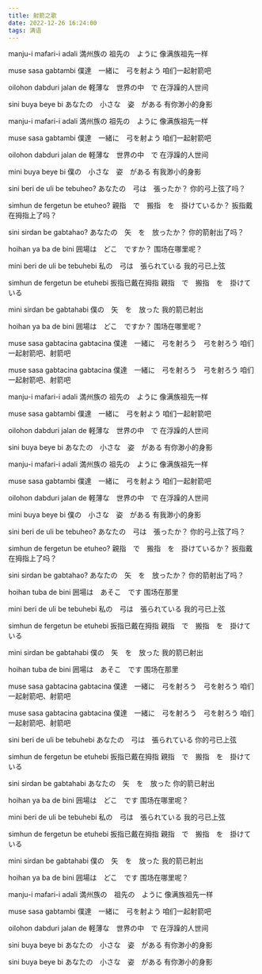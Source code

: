 ```yaml
---
title: 射箭之歌
date: 2022-12-26 16:24:00
tags: 满语
---
```


<lite-youtube videoid="DlETvAfOMbk"></lite-youtube>
<script src="https://paulirish.github.io/lite-youtube-embed/src/lite-yt-embed.js"></script>
<link rel="stylesheet" href="https://paulirish.github.io/lite-youtube-embed/src/lite-yt-embed.css" />
<div class="mnc-area">

manju-i mafari-i adali
満州族の 祖先の　ように
像满族祖先一样

muse sasa gabtambi
僕達　一緒に　弓を射よう
咱们一起射箭吧

oilohon dabduri jalan de
軽薄な　世界の中　で
在浮躁的人世间

sini buya beye bi
あなたの　小さな　姿　がある
有你渺小的身影

manju-i mafari-i adali
満州族の 祖先の　ように
像满族祖先一样

muse sasa gabtambi
僕達　一緒に　弓を射よう
咱们一起射箭吧

oilohon dabduri jalan de
軽薄な　世界の中　で
在浮躁的人世间

mini buya beye bi
僕の　小さな　姿　がある
有我渺小的身影

sini beri de uli be tebuheo?
あなたの　弓は　張ったか？
你的弓上弦了吗？

simhun de fergetun be etuheo?
親指　で　搬指　を　掛けているか？
扳指戴在拇指上了吗？

sini sirdan be gabtahao?
あなたの　矢　を　放ったか？
你的箭射出了吗？

hoihan ya ba de bini
囲場は　どこ　ですか？
围场在哪里呢？

mini beri de uli be tebuhebi
私の　弓は　張られている
我的弓已上弦

simhun de fergetun be etuhebi
扳指已戴在拇指
親指　で　搬指　を　掛けている

mini sirdan be gabtahabi
僕の　矢　を　放った
我的箭已射出

hoihan ya ba de bini
囲場は　どこ　ですか？
围场在哪里呢？

muse sasa gabtacina gabtacina
僕達　一緒に　弓を射ろう　弓を射ろう
咱们一起射箭吧、射箭吧

muse sasa gabtacina gabtacina
僕達　一緒に　弓を射ろう　弓を射ろう
咱们一起射箭吧、射箭吧

manju-i mafari-i adali
満州族の 祖先の　ように
像满族祖先一样

muse sasa gabtambi
僕達　一緒に　弓を射よう
咱们一起射箭吧

oilohon dabduri jalan de
軽薄な　世界の中　で
在浮躁的人世间

sini buya beye bi
あなたの　小さな　姿　がある
有你渺小的身影

manju-i mafari-i adali
満州族の 祖先の　ように
像满族祖先一样

muse sasa gabtambi
僕達　一緒に　弓を射よう
咱们一起射箭吧

oilohon dabduri jalan de
軽薄な　世界の中　で
在浮躁的人世间

mini buya beye bi
僕の　小さな　姿　がある
有我渺小的身影

sini beri de uli be tebuheo?
あなたの　弓は　張ったか？
你的弓上弦了吗？

simhun de fergetun be etuheo?
親指　で　搬指　を　掛けているか？
扳指戴在拇指上了吗？

sini sirdan be gabtahao?
あなたの　矢　を　放ったか？
你的箭射出了吗？

hoihan tuba de bini
囲場は　あそこ　です
围场在那里

mini beri de uli be tebuhebi
私の　弓は　張られている
我的弓已上弦

simhun de fergetun be etuhebi
扳指已戴在拇指
親指　で　搬指　を　掛けている

mini sirdan be gabtahabi
僕の　矢　を　放った
我的箭已射出

hoihan tuba de bini
囲場は　あそこ　です
围场在那里

muse sasa gabtacina gabtacina
僕達　一緒に　弓を射ろう　弓を射ろう
咱们一起射箭吧、射箭吧

muse sasa gabtacina gabtacina
僕達　一緒に　弓を射ろう　弓を射ろう
咱们一起射箭吧、射箭吧

sini beri de uli be tebuhebi
あなたの　弓は　張られている
你的弓已上弦

simhun de fergetun be etuhebi
扳指已戴在拇指
親指　で　搬指　を　掛けている

sini sirdan be gabtahabi
あなたの　矢　を　放った
你的箭已射出

hoihan ya ba de bini
囲場は　どこ　です
围场在哪里呢？

mini beri de uli be tebuhebi
私の　弓は　張られている
我的弓已上弦

simhun de fergetun be etuhebi
扳指已戴在拇指
親指　で　搬指　を　掛けている

mini sirdan be gabtahabi
僕の　矢　を　放った
我的箭已射出

hoihan ya ba de bini
囲場は　どこ　です
围场在哪里呢？

manju-i mafari-i adali
満州族の　祖先の　ように
像满族祖先一样

muse sasa gabtambi
僕達　一緒に　弓を射よう
咱们一起射箭吧

oilohon dabduri jalan de
軽薄な　世界の中　で
在浮躁的人世间

sini buya beye bi
あなたの　小さな　姿　がある
有你渺小的身影

sini buya beye bi
あなたの　小さな　姿　がある
有你渺小的身影
</div>
